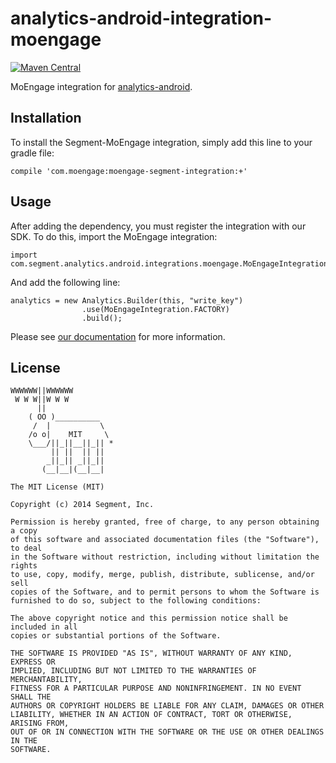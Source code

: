 analytics-android-integration-moengage
======================================

[![Maven Central](https://maven-badges.herokuapp.com/maven-central/com.moengage/moengage-segment-integration/badge.svg)](https://maven-badges.herokuapp.com/maven-central/com.moengage/moengage-segment-integration)

MoEngage integration for [analytics-android](https://github.com/moengage/Segment-Integration).

## Installation

To install the Segment-MoEngage integration, simply add this line to your gradle file:

`compile 'com.moengage:moengage-segment-integration:+'`

## Usage

After adding the dependency, you must register the integration with our SDK.  To do this, import the MoEngage integration:


```
import com.segment.analytics.android.integrations.moengage.MoEngageIntegration;

```

And add the following line:

```
analytics = new Analytics.Builder(this, "write_key")
                .use(MoEngageIntegration.FACTORY)
                .build();
```

Please see [our documentation](https://segment.com/docs/integrations/moengage/#android) for more information.

## License

```
WWWWWW||WWWWWW
 W W W||W W W
      ||
    ( OO )__________
     /  |           \
    /o o|    MIT     \
    \___/||_||__||_|| *
         || ||  || ||
        _||_|| _||_||
       (__|__|(__|__|

The MIT License (MIT)

Copyright (c) 2014 Segment, Inc.

Permission is hereby granted, free of charge, to any person obtaining a copy
of this software and associated documentation files (the "Software"), to deal
in the Software without restriction, including without limitation the rights
to use, copy, modify, merge, publish, distribute, sublicense, and/or sell
copies of the Software, and to permit persons to whom the Software is
furnished to do so, subject to the following conditions:

The above copyright notice and this permission notice shall be included in all
copies or substantial portions of the Software.

THE SOFTWARE IS PROVIDED "AS IS", WITHOUT WARRANTY OF ANY KIND, EXPRESS OR
IMPLIED, INCLUDING BUT NOT LIMITED TO THE WARRANTIES OF MERCHANTABILITY,
FITNESS FOR A PARTICULAR PURPOSE AND NONINFRINGEMENT. IN NO EVENT SHALL THE
AUTHORS OR COPYRIGHT HOLDERS BE LIABLE FOR ANY CLAIM, DAMAGES OR OTHER
LIABILITY, WHETHER IN AN ACTION OF CONTRACT, TORT OR OTHERWISE, ARISING FROM,
OUT OF OR IN CONNECTION WITH THE SOFTWARE OR THE USE OR OTHER DEALINGS IN THE
SOFTWARE.
```
